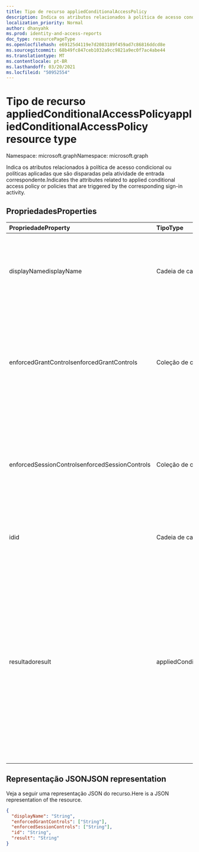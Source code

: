 ```yaml
---
title: Tipo de recurso appliedConditionalAccessPolicy
description: Indica os atributos relacionados à política de acesso condicional ou políticas aplicadas que são disparadas pela atividade de entrada correspondente.
localization_priority: Normal
author: dhanyahk
ms.prod: identity-and-access-reports
doc_type: resourcePageType
ms.openlocfilehash: e69125d4119e7d2083189f459ad7c86816ddcd8e
ms.sourcegitcommit: 68b49fc847ceb1032a9cc9821a9ec0f7ac4abe44
ms.translationtype: MT
ms.contentlocale: pt-BR
ms.lasthandoff: 03/20/2021
ms.locfileid: "50952554"
---
```

# <a name="appliedconditionalaccesspolicy-resource-type"></a><span data-ttu-id="0cf5c-103">Tipo de recurso appliedConditionalAccessPolicy</span><span class="sxs-lookup"><span data-stu-id="0cf5c-103">appliedConditionalAccessPolicy resource type</span></span>

<span data-ttu-id="0cf5c-104">Namespace: microsoft.graph</span><span class="sxs-lookup"><span data-stu-id="0cf5c-104">Namespace: microsoft.graph</span></span>

<span data-ttu-id="0cf5c-105">Indica os atributos relacionados à política de acesso condicional ou políticas aplicadas que são disparadas pela atividade de entrada correspondente.</span><span class="sxs-lookup"><span data-stu-id="0cf5c-105">Indicates the attributes related to applied conditional access policy or policies that are triggered by the corresponding sign-in activity.</span></span>

## <a name="properties"></a><span data-ttu-id="0cf5c-106">Propriedades</span><span class="sxs-lookup"><span data-stu-id="0cf5c-106">Properties</span></span>

| <span data-ttu-id="0cf5c-107">Propriedade</span><span class="sxs-lookup"><span data-stu-id="0cf5c-107">Property</span></span>   | <span data-ttu-id="0cf5c-108">Tipo</span><span class="sxs-lookup"><span data-stu-id="0cf5c-108">Type</span></span> |<span data-ttu-id="0cf5c-109">Descrição</span><span class="sxs-lookup"><span data-stu-id="0cf5c-109">Description</span></span>|
|:---------------|:--------|:----------|
|<span data-ttu-id="0cf5c-110">displayName</span><span class="sxs-lookup"><span data-stu-id="0cf5c-110">displayName</span></span>|<span data-ttu-id="0cf5c-111">Cadeia de caracteres</span><span class="sxs-lookup"><span data-stu-id="0cf5c-111">String</span></span>|<span data-ttu-id="0cf5c-112">Refere-se ao Nome da política de acesso condicional (exemplo: "Exigir MFA para Salesforce").</span><span class="sxs-lookup"><span data-stu-id="0cf5c-112">Refers to the Name of the conditional access policy (example: “Require MFA for Salesforce”).</span></span>|
|<span data-ttu-id="0cf5c-113">enforcedGrantControls</span><span class="sxs-lookup"><span data-stu-id="0cf5c-113">enforcedGrantControls</span></span>|<span data-ttu-id="0cf5c-114">Coleção de cadeias de caracteres</span><span class="sxs-lookup"><span data-stu-id="0cf5c-114">String collection</span></span>|<span data-ttu-id="0cf5c-115">Refere-se aos controles de concessão imposto pela política de acesso condicional (exemplo: "Exigir autenticação multifacional").</span><span class="sxs-lookup"><span data-stu-id="0cf5c-115">Refers to the grant controls enforced by the conditional access policy (example: “Require multi-factor authentication”).</span></span>|
|<span data-ttu-id="0cf5c-116">enforcedSessionControls</span><span class="sxs-lookup"><span data-stu-id="0cf5c-116">enforcedSessionControls</span></span>|<span data-ttu-id="0cf5c-117">Coleção de cadeias de caracteres</span><span class="sxs-lookup"><span data-stu-id="0cf5c-117">String collection</span></span>|<span data-ttu-id="0cf5c-118">Refere-se aos controles de sessão impostos pela política de acesso condicional (exemplo: "Exigir controles aplicados ao aplicativo").</span><span class="sxs-lookup"><span data-stu-id="0cf5c-118">Refers to the session controls enforced by the conditional access policy (example: “Require app enforced controls”).</span></span>|
|<span data-ttu-id="0cf5c-119">id</span><span class="sxs-lookup"><span data-stu-id="0cf5c-119">id</span></span>|<span data-ttu-id="0cf5c-120">Cadeia de caracteres</span><span class="sxs-lookup"><span data-stu-id="0cf5c-120">String</span></span>|<span data-ttu-id="0cf5c-121">Um identificador da política de acesso condicional.</span><span class="sxs-lookup"><span data-stu-id="0cf5c-121">An identifier of the conditional access policy.</span></span>|
|<span data-ttu-id="0cf5c-122">resultado</span><span class="sxs-lookup"><span data-stu-id="0cf5c-122">result</span></span>|<span data-ttu-id="0cf5c-123">appliedConditionalAccessPolicyResult</span><span class="sxs-lookup"><span data-stu-id="0cf5c-123">appliedConditionalAccessPolicyResult</span></span>| <span data-ttu-id="0cf5c-124">Indica o resultado da política de AC que foi disparada.</span><span class="sxs-lookup"><span data-stu-id="0cf5c-124">Indicates the result of the CA policy that was triggered.</span></span> <span data-ttu-id="0cf5c-125">Os valores possíveis são: , , , (A política não é aplicada porque as condições de política não foram atendidas), (Isso ocorre devido à política em estado `success` `failure` `notApplied` `notEnabled` desabilitado), `unknown` , `unknownFutureValue` .</span><span class="sxs-lookup"><span data-stu-id="0cf5c-125">Possible values are: `success`, `failure`, `notApplied` (Policy isn't applied because policy conditions were not met),`notEnabled` (This is due to the policy in disabled state), `unknown`, `unknownFutureValue`.</span></span>|

## <a name="json-representation"></a><span data-ttu-id="0cf5c-126">Representação JSON</span><span class="sxs-lookup"><span data-stu-id="0cf5c-126">JSON representation</span></span>

<span data-ttu-id="0cf5c-127">Veja a seguir uma representação JSON do recurso.</span><span class="sxs-lookup"><span data-stu-id="0cf5c-127">Here is a JSON representation of the resource.</span></span>

<!-- {
  "blockType": "resource",
  "optionalProperties": [

  ],
  "@odata.type": "microsoft.graph.appliedConditionalAccessPolicy"
}-->

```json
{
  "displayName": "String",
  "enforcedGrantControls": ["String"],
  "enforcedSessionControls": ["String"],
  "id": "String",
  "result": "String"
}

```

<!-- uuid: 8fcb5dbc-d5aa-4681-8e31-b001d5168d79
2015-10-25 14:57:30 UTC -->
<!-- {
  "type": "#page.annotation",
  "description": "appliedConditionalAccessPolicy resource",
  "keywords": "",
  "section": "documentation",
  "tocPath": ""
}-->


